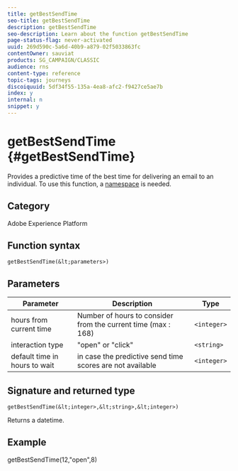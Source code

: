 ```yaml
---
title: getBestSendTime
seo-title: getBestSendTime
description: getBestSendTime
seo-description: Learn about the function getBestSendTime
page-status-flag: never-activated
uuid: 269d590c-5a6d-40b9-a879-02f5033863fc
contentOwner: sauviat
products: SG_CAMPAIGN/CLASSIC
audience: rns
content-type: reference
topic-tags: journeys
discoiquuid: 5df34f55-135a-4ea8-afc2-f9427ce5ae7b
index: y
internal: n
snippet: y
---
```


# getBestSendTime {#getBestSendTime}

Provides a predictive time of the best time for delivering an email to an individual.  To use this function, a [namespace](eventnamespace.dita) is needed.

## Category

Adobe Experience Platform

## Function syntax

`getBestSendTime(&lt;parameters>)`

## Parameters

|Parameter|Description|Type|
|--- |--- |--- |
|hours from current time|Number of hours to consider from the current time (max : 168)|`<integer>`|
|interaction type|"open" or "click"|`<string>`|
|default time in hours to wait|in case the predictive send time scores are not available|`<integer>`|

## Signature and returned type

`getBestSendTime(&lt;integer>,&lt;string>,&lt;integer>)`

Returns a datetime.

## Example

getBestSendTime(12,"open",8)
